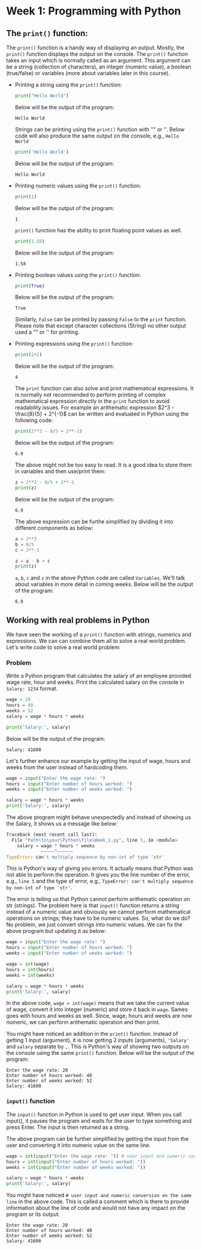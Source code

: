 # Week 1: Programming with Python

## The `print()` function:
The `print()` function is a handy way of displaying an output. Mostly, the `print()` function displays the output on the console. The `print()` function takes an input which is normally called as an argument. This argument can be a string (collection of characters), an integer (numeric value), a boolean (true/false) or variables (more about variables later in this course).

* Printing a string using the `print()` function:
    ```python
    print("Hello World")
    ```
    Below will be the output of the program:
    ```
    Hello World
    ```
    Strings can be printing using the `print()` function with "" or ''. Below code will also produce the same output on the console, e.g., `Hello World`

    ```python
    print('Hello World')
    ```
    Below will be the output of the program:
    ```
    Hello World
    ```
* Printing numeric values using the `print()` function:
    ```python
    print(1)
    ```
    Below will be the output of the program:
    ```
    1
    ```
   `print()` function has the ability to print floating point values as well. 

    ```python
    print(1.58)
    ```
    Below will be the output of the program:
    ```
    1.58
    ```
* Printing boolean values using the `print()` function:
    ```python
    print(True)
    ```
    Below will be the output of the program:
    ```
    True
    ```
   Similarly, `False` can be printed by passing `False` to the `print` function. Please note that except character collections (String) no other output used a "" or '' for printing.

* Printing expressions using the `print()` function:
    ```python
    print(2+2)
    ```
    Below will be the output of the program:
    ```
    4
    ```
    The `print` function can also solve and print mathematical expressions. It is normally not recommended to perform printing of complex mathematical expression directly in the `print` function to avoid readability issues. For example an arithematic expression $`2^3 - \frac{8}{5} + 2^{-1}`$ can be written and evaluated in Python using the following code:
  ```python
  print(2**3 - 8/5 + 2**-1)
  ```
    Below will be the output of the program:
    ```
    6.9
    ```
  The above might not be too easy to read. It is a good idea to store them in variables and then use/print them:
  ```python
  z = 2**3 - 8/5 + 2**-1
  print(z)
  ```
    Below will be the output of the program:
    ```
    6.9
    ```
  The above expression can be furthe simplified by dividing it into different components as below:
  ```python
  a = 2**3
  b = 8/5
  c = 2**-1

  z = a - b + c
  print(z)
  ```
  
  `a`, `b`, `c` and `z` in the above Python code are called `Variables`. We'll talk about variables in more detail in coming weeks.
  Below will be the output of the program:
    ```
    6.9
    ```

## Working with real problems in Python
We have seen the working of a `print()` function with strings, numerics and expressions. We can can combine them all to solve a real world problem. Let's write code to solve a real world problem:

### Problem 
Write a Python program that calculates the salary of an employee provided wage rate, hour and weeks. Print the calculated salary on the console in `Salary: 1234` format.

```python
wage = 20
hours = 40
weeks = 52
salary = wage * hours * weeks

print('Salary:', salary)
```
Below will be the output of the program:
```
Salary: 41600
```
Let's further enhance our example by getting the input of wage, hours and weeks from the user instead of hardcoding them.

```python
wage = input("Enter the wage rate: ")
hours = input("Enter number of hours worked: ")
weeks = input("Enter number of weeks worked: ")

salary = wage * hours * weeks
print('Salary:', salary)

```

The above program might behave unexpectedly and instead of showing us the Salary, it shows us a message like below:
```python
Traceback (most recent call last):
  File "Path\to\your\Python\file\Week_1.py", line 5, in <module>
    salary = wage * hours * weeks
             ~~~~~^~~~~~~
TypeError: can't multiply sequence by non-int of type 'str'
```
This is Python's way of giving you errors. It actually means that Python was not able to perform the operation. It gives you the line number of the error, e.g., `line 5` and the type of error, e.g., `TypeError: can't multiply sequence by non-int of type 'str'`.

The error is telling us that Python cannot perform arithematic operation on str (strings). The problem here is that `input()` function returns a string instead of a numeric value and obviously we cannot perform mathematical operations on strings; they have to be numeric values. So, what do we do? No problem, we just convert strings into numeric values. We can fix the above program but updating it as below:
```python
wage = input("Enter the wage rate: ")
hours = input("Enter number of hours worked: ")
weeks = input("Enter number of weeks worked: ")

wage = int(wage)
hours = int(hours)
weeks = int(weeks)

salary = wage * hours * weeks
print('Salary:', salary)
```
In the above code, `wage = int(wage)` means that we take the current value of wage, convert it into integer (numeric) and store it back in `wage`. Sames goes with hours and weeks as well. Since, wage, hours and weeks are now numeric, we can perform arithematic operation and then print.

You might have noticed an addition in the `print()` function. Instead of getting 1 input (argument), it is now getting 2 inputs (arguments), `'Salary'` and `salary` separate by `,`. This is Python's way of showing two outputs on the console using the same `print()` function.
Below will be the output of the program:
```
Enter the wage rate: 20
Enter number of hours worked: 40
Enter number of weeks worked: 52
Salary: 41600
```
### `input()` function
The `input()` function in Python is used to get user input. When you call input(), it pauses the program and waits for the user to type something and press Enter. The input is then returned as a string.

The above program can be further simplified by getting the input from the user and converting it into numeric value on the same line.
```python
wage = int(input("Enter the wage rate: ")) # user input and numeric conversion on the same line
hours = int(input("Enter number of hours worked: "))
weeks = int(input("Enter number of weeks worked: "))

salary = wage * hours * weeks
print('Salary:', salary)
```

You might have noticed `# user input and numeric conversion on the same line` in the above code. This is called a comment which is there to provide information about the line of code and would not have any impact on the program or its output.
```
Enter the wage rate: 20
Enter number of hours worked: 40
Enter number of weeks worked: 52
Salary: 41600
```
